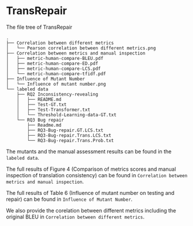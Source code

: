 # TransRepair

The file tree of TransRepair
```
.
├── Correlation between different metrics
│   └── Pearson correlation between different metrics.png
├── Correlation between metrics and manual inspection
│   ├── metric-human-compare-BLEU.pdf
│   ├── metric-human-compare-ED.pdf
│   ├── metric-human-compare-LCS.pdf
│   └── metric-human-compare-tfidf.pdf
├── Influence of Mutant Number
│   └── Influence of mutant number.png
└── labeled data
    ├── RQ2 Inconsistency-revealing
    │   ├── README.md
    │   ├── Test-GT.txt
    │   ├── Test-Transformer.txt
    │   └── Threshold-Learning-data-GT.txt
    └── RQ3 Bug repair
        ├── Readme.md
        ├── RQ3-Bug-repair.GT.LCS.txt
        ├── RQ3-Bug-repair.Trans.LCS.txt
        └── RQ3-Bug-repair.Trans.Prob.txt
```

The mutants and the manual assessment results can be found in the ```labeled data```.

The full results of Figure 4 (Comparison of metrics scores and manual inspection of translation consistency) can be found in ```Correlation between metrics and manual inspection```.

The full results of Table 6 (Influence of mutant number on testing and repair) can be found in ```Influence of Mutant Number```.

We also provide the corelation between different metrics including the original BLEU in ```Correlation between different metrics```.
